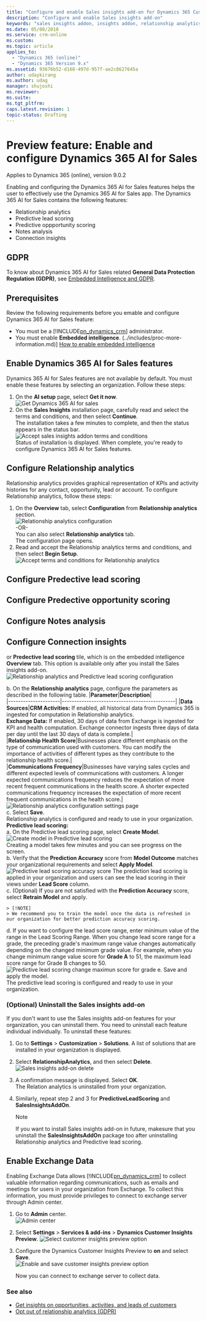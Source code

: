 ```yaml
---
title: "Configure and enable Sales insights add-on for Dynamics 365 Customer Engagement | MicrosoftDocs"
description: "Configure and enable Sales insights add-on"
keywords: "sales insights addon, insights addon, relationship analytics, predective lead scoring, lead scoring"
ms.date: 05/08/2018
ms.service: crm-online
ms.custom: 
ms.topic: article
applies_to:
  - "Dynamics 365 (online)"
  - "Dynamics 365 Version 9.x"
ms.assetid: 93676b52-d168-497d-957f-ae2c8627645a
author: udaykirang
ms.author: udag
manager: shujoshi
ms.reviewer: 
ms.suite: 
ms.tgt_pltfrm: 
caps.latest.revision: 1
topic-status: Drafting
---
```


# Preview feature: Enable and configure Dynamics 365 AI for Sales

Applies to Dynamics 365 (online), version 9.0.2

Enabling and configuring the Dynamics 365 AI for Sales features helps the user to effectively use the Dynamics 365 AI for Sales app. The Dynamics 365 AI for Sales contains the following features:
- Relationship analytics
- Predictive lead scoring
- Predictive oppportunity scoring
- Notes analysis
- Connection insights

## GDPR
To know about Dynamics 365 AI for Sales related **General Data Protection Regulation (GDPR)**, see [Embedded Intelligence and GDPR](embedded-intelligence-gdpr.md).<br>

## Prerequisites
Review the following requirements before you emable and configure Dynamics 365 AI for Sales feature:
- You must be a [!INCLUDE[pn_dynamics_crm](../includes/pn-dynamics-crm.md)] administrator.
- You must enable **Embedded intelligence**. (../includes/proc-more-information.md)] [How to enable embedded intelligence](configure-enable-embedded-intelligence.md#How-to-enable-embedded-intelligence)

## Enable Dynamics 365 AI for Sales features
Dynamics 365 AI for Sales features are not available by default. You must enable these features by selecting an organization.
Follow these steps:
1. On the **AI setup** page, select **Get it now**.   
    ![Get Dynamics 365 AI for sales](media/d365-ai-sales-getitnow.png "Get Dynamics 365 AI for sales")<br>
2. On the **Sales Insights** installation page, carefully read and select the terms and conditions, and then select **Continue**. <br>
    The installation takes a few minutes to complete, and then the status appears in the status bar.<br>
    ![Accept sales insights addon terms and conditions](media/sales-insights-addon-terms-conditions.png "Accept sales insights addon terms and conditions") <br>
    Status of installation is displayed. When complete, you're ready to configure Dynamics 365 AI for Sales features.

## Configure Relationship analytics
Relationship analytics provides graphical representation of KPIs and activity histories for any contact, opportunity, lead or account. To configure Relationship analytics, follow these steps:

1. On the **Overview** tab, select **Configuration** from **Relationship analytics** section.<br>
   ![Relationship analytics configuration](media/relationship-analytics-configuration.png "Relationship analytics configuration") <br>
-OR-   
You can also select **Relationship analytics** tab. <br>
The configuration page opens.
2. Read and accept the Relationship analytics terms and conditions, and then select **Begin Setup**.
   ![Accept terms and conditions for Relationship analytics](media/relationship-analytics-terms-conditions.png "Accept terms and conditions for Relationship analytics") <br>





## Configure Predective lead scoring




## Configure Predective opportunity scoring



## Configure Notes analysis




## Configure Connection insights



 or **Predective lead scoring** tile, which is on the embedded intelligence **Overview** tab. This option is available only after you install the Sales insights add-on.<br>
![Relationship analytics and Predictive lead scoring configuration](media/relationship-analytics-lead-scoring-configuration.png "Relationship analytics and Predictive lead scoring configuration configuration") <br>

      
   b. On the **Relationship analytics** page, configure the parameters as described in the following table.
      |**Parameter**|**Description**|  
      |---------------------|----------------------------------------------|
      |**Data Sources**|**CRM Activities:** If enabled, all historical data from Dynamics 365 is ingested for computation in Relationship analytics.<br>**Exchange Data:** If enabled, 30 days of data from Exchange is ingested for KPI and health computation. Exchange connector ingests three days of data per day until the last 30 days of data is complete.|  
      |**Relationship Health Score**|Businesses place different emphasis on the type of communication used with customers. You can modify the importance of activities of different types as they contribute to the relationship health score.|  
      |**Communications Frequency**|Businesses have varying sales cycles and different expected levels of communications with customers. A longer expected communications frequency reduces the expectation of more recent frequent communications in the health score. A shorter expected communications frequency increases the expectation of more recent frequent communications in the health score.|<br>
      ![Relationship analytics configuration settings page](media/relationship-analytics-configuration-settings.png "Relationship analytics configuration settings page") <br>
   c. Select **Save**.<br>
      Relationship analytics is configured and ready to use in your organization. <br>
<a name="PredictiveLeadScoring"></a>**Predictive lead scoring:**<br>
   a. On the Predictive lead scoring page, select **Create Model**.<br>
      ![Create model in Predictive lead scoring](media/predictive-lead-scoring-create-model.png "Create model in Predictive lead scoring") <br>
      Creating a model takes few minutes and you can see progress on the screen.<br>
   b. Verify that the **Prediction Accuracy** score from **Model Outcome** matches your organizational requirements and select **Apply Model**.<br>
      ![Predictive lead scoring accuracy score](media/predictive-lead-scoring-score-accuracy.png "Predictive lead scoring accuracy score")
      The prediction lead scoring is applied in your organization and users can see the lead scoring in their views under **Lead Score** column.<br> 
   c. (Optional) If you are not satisfied with the **Prediction Accuracy** score, select **Retrain Model** and apply.<br>
   
    > [!NOTE]
    > We recommend you to train the model once the data is refreshed in our organization for better prediction accuracy scoring.
   
   d. If you want to configure the lead score range, enter minimum value of the range in the Lead Scoring Range.
      When you change lead score range for a grade, the preceding grade's maximum range value changes automatically depending on the changed minimum grade value. For example, when you change minimum range value score for **Grade A** to 51, the maximum lead score range for Grade B changes to 50.
      ![Predictive lead scoring change maximun score for grade](media/predictive-lead-scoring-change-max-score.png "Predictive lead scoring change maximun score for grade")
   e. Save and apply the model. <br>
    The predictive lead scoring is configured and ready to use in your organization.

### (Optional) Uninstall the Sales insights add-on

If you don't want to use the Sales insights add-on features for your organization, you can uninstall them. You need to uninstall each feature individual individually. To uninstall these features:
1.	Go to **Settings** > **Customization** > **Solutions**.
    A list of solutions that are installed in your organization is displayed.
2. Select **RelationshipAnalytics**, and then select **Delete**.<br>
   ![Sales insights add-on delete](media/sales-insights-addon-uninstall-ra.png "Sales insights add-on delete") <br>
3. A confirmation message is displayed. Select **OK**.<br>
   The Relation analytics is uninstalled from your organization. 
4. Similarly, repeat step 2 and 3 for **PredictiveLeadScoring** and **SalesInsightsAddOn**.

    > [!NOTE]
    > If you want to install Sales insights add-on in future, makesure that you uninstall the **SalesInsightsAddOn** package too after uninstalling Relationship analytics and Predictive lead scoring.

## Enable Exchange Data   

Enabling Exchange Data allows [!INCLUDE[pn_dynamics_crm](../includes/pn-dynamics-crm.md)] to collect valuable information regarding communications, such as emails and meetings for users in your organization from Exchange. To collect this information, you must provide privileges to connect to exchange server through Admin center.

1.  Go to **Admin** center.    
    ![Admin center](media/sales-insights-addon-admincenter.png "Admin center")

3.  Select **Settings** > **Services & add-ins** > **Dynamics Customer Insights Preview**.
    ![Select customer insights preview option](media/sales-insights-addon-admincenter-customer-insights-preview.png "Select customer insights preview option")

4.  Configure the Dynamics Customer Insights Preview to **on** and select **Save**.<br>
    ![Enable and save customer insights preview option](media/sales-insights-addon-admincenter-customer-insights-preview-settings.png "Enable and save customer insights preview option")

    Now you can connect to exchange server to collect data.

### See also

-  [Get insights on opportunities, activities, and leads of customers](sales-insights-addon.md)
-  [Opt out of relationship analytics (GDPR)](optout-relationship-analytics-gdpr.md)